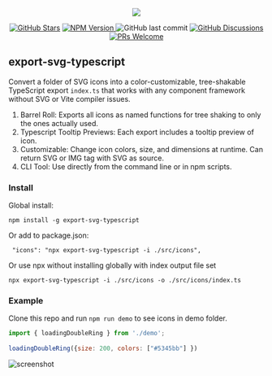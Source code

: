 <p align="center">
    <img  src="https://i.imgur.com/LkLbPYE.png" />
</p>
<p align="center">
     <a href="https://github.com/vtempest/export-svg-typescript/discussions">
     <img alt="GitHub Stars" src="https://img.shields.io/github/stars/vtempest/export-svg-typescript" /></a>
    <a href="https://npmjs.org/package/export-svg-typescript">
    <img alt="NPM Version" src="https://img.shields.io/npm/v/export-svg-typescript" />
    </a>     
    <img src="https://img.shields.io/github/last-commit/vtempest/export-svg-typescript.svg?style=flat-square" alt="GitHub last commit" />
    <a href="https://github.com/vtempest/export-svg-typescript/discussions">
    <img alt="GitHub Discussions"
        src="https://img.shields.io/github/discussions/vtempest/export-svg-typescript" />
    </a>
    <a href="http://makeapullrequest.com">
        <img src="https://img.shields.io/badge/PRs-welcome-brightgreen.svg?style=flat-square" alt="PRs Welcome"/>
    </a>
</p>

## export-svg-typescript

Convert a folder of SVG icons into a color-customizable, tree-shakable TypeScript export `index.ts` that works with any component framework without SVG or Vite compiler issues.

1. Barrel Roll: Exports all icons as named functions for tree shaking to only the ones actually used.
2. Typescript Tooltip Previews: Each export includes a tooltip preview of icon.
3. Customizable: Change icon colors, size, and dimensions at runtime. Can return SVG or IMG tag with SVG as source.
4. CLI Tool: Use directly from the command line or in npm scripts.

### Install
Global install:
```
npm install -g export-svg-typescript
```
Or add to package.json:
```
 "icons": "npx export-svg-typescript -i ./src/icons",
```
Or use npx without installing globally with index output file set
```
npx export-svg-typescript -i ./src/icons -o ./src/icons/index.ts
```

### Example

Clone this repo and run `npm run demo` to see icons in demo folder.

```javascript
import { loadingDoubleRing } from './demo';
 
loadingDoubleRing({size: 200, colors: ["#5345bb"] })
```
![screenshot](https://i.imgur.com/aXczCC2.png)
